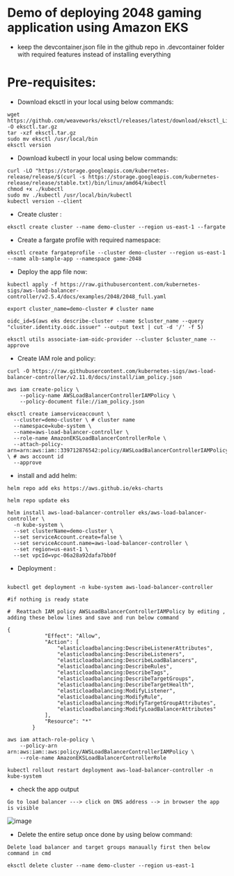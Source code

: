 # Demo of deploying 2048 gaming application using Amazon EKS

* keep the devcontainer.json file in the github repo in .devcontainer folder with required features instead of installing everything

# Pre-requisites: 

* Download eksctl in your local using below commands:
```
wget https://github.com/weaveworks/eksctl/releases/latest/download/eksctl_Linux_amd64.tar.gz -O eksctl.tar.gz
tar -xzf eksctl.tar.gz
sudo mv eksctl /usr/local/bin
eksctl version
```
* Download kubectl in your local using below commands:

```
curl -LO "https://storage.googleapis.com/kubernetes-release/release/$(curl -s https://storage.googleapis.com/kubernetes-release/release/stable.txt)/bin/linux/amd64/kubectl
chmod +x ./kubectl
sudo mv ./kubectl /usr/local/bin/kubectl
kubectl version --client
```
* Create cluster :
```
eksctl create cluster --name demo-cluster --region us-east-1 --fargate
```
* Create a fargate profile with required namespace:

```
eksctl create fargateprofile --cluster demo-cluster --region us-east-1 --name alb-sample-app --namespace game-2048
```
* Deploy the app file now:
```
kubectl apply -f https://raw.githubusercontent.com/kubernetes-sigs/aws-load-balancer-controller/v2.5.4/docs/examples/2048/2048_full.yaml

export cluster_name=demo-cluster # cluster name 

oidc_id=$(aws eks describe-cluster --name $cluster_name --query "cluster.identity.oidc.issuer" --output text | cut -d '/' -f 5) 

eksctl utils associate-iam-oidc-provider --cluster $cluster_name --approve

```

* Create IAM role and policy:

```
curl -O https://raw.githubusercontent.com/kubernetes-sigs/aws-load-balancer-controller/v2.11.0/docs/install/iam_policy.json

aws iam create-policy \
    --policy-name AWSLoadBalancerControllerIAMPolicy \
    --policy-document file://iam_policy.json

eksctl create iamserviceaccount \
  --cluster=demo-cluster \ # cluster name 
  --namespace=kube-system \
  --name=aws-load-balancer-controller \
  --role-name AmazonEKSLoadBalancerControllerRole \
  --attach-policy-arn=arn:aws:iam::339712876542:policy/AWSLoadBalancerControllerIAMPolicy \ # aws account id 
  --approve
```

* install and add helm:
```
helm repo add eks https://aws.github.io/eks-charts

helm repo update eks

helm install aws-load-balancer-controller eks/aws-load-balancer-controller \            
  -n kube-system \
  --set clusterName=demo-cluster \
  --set serviceAccount.create=false \
  --set serviceAccount.name=aws-load-balancer-controller \
  --set region=us-east-1 \
  --set vpcId=vpc-06a28a92dafa7bb0f
```

* Deployment : 
```

kubectl get deployment -n kube-system aws-load-balancer-controller

#if nothing is ready state

#  Reattach IAM policy AWSLoadBalancerControllerIAMPolicy by editing , adding these below lines and save and run below command

{
			"Effect": "Allow",
			"Action": [
				"elasticloadbalancing:DescribeListenerAttributes",
				"elasticloadbalancing:DescribeListeners",
				"elasticloadbalancing:DescribeLoadBalancers",
				"elasticloadbalancing:DescribeRules",
				"elasticloadbalancing:DescribeTags",
				"elasticloadbalancing:DescribeTargetGroups",
				"elasticloadbalancing:DescribeTargetHealth",
				"elasticloadbalancing:ModifyListener",
				"elasticloadbalancing:ModifyRule",
				"elasticloadbalancing:ModifyTargetGroupAttributes",
				"elasticloadbalancing:ModifyLoadBalancerAttributes"
			],
			"Resource": "*"
		}

aws iam attach-role-policy \
    --policy-arn arn:aws:iam::aws:policy/AWSLoadBalancerControllerIAMPolicy \
    --role-name AmazonEKSLoadBalancerControllerRole

kubectl rollout restart deployment aws-load-balancer-controller -n kube-system

```

* check the app output 

```
Go to load balancer ---> click on DNS address --> in browser the app is visible

```
![image](https://github.com/user-attachments/assets/c3dd444d-7c62-4dad-8cae-66f619431535)


* Delete the entire setup once done by using below command:

```
Delete load balancer and target groups manaually first then below command in cmd

eksctl delete cluster --name demo-cluster --region us-east-1

```


